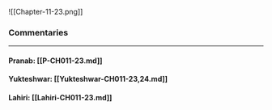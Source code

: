 ![[Chapter-11-23.png]]

### Commentaries

---

#### Pranab: [[P-CH011-23.md]]

#### Yukteshwar: [[Yukteshwar-CH011-23,24.md]]

#### Lahiri: [[Lahiri-CH011-23.md]]
